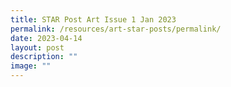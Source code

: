 ```yaml
---
title: STAR Post Art Issue 1 Jan 2023
permalink: /resources/art-star-posts/permalink/
date: 2023-04-14
layout: post
description: ""
image: ""
---
```

